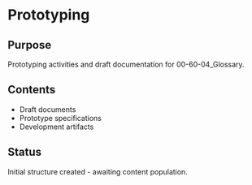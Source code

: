 # Prototyping

## Purpose
Prototyping activities and draft documentation for 00-60-04_Glossary.

## Contents
- Draft documents
- Prototype specifications
- Development artifacts

## Status
Initial structure created - awaiting content population.
